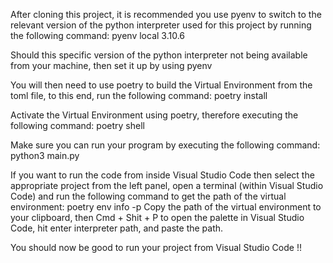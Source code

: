 After cloning this project, it is recommended you use pyenv to switch to the relevant version of the python interpreter used for this project by running the following command: pyenv local 3.10.6


Should this specific version of the python interpreter not being available from your machine, then set it up by using pyenv


You will then need to use poetry to build the Virtual Environment from the toml file, to this end, run the following command: poetry install


Activate the Virtual Environment using poetry, therefore executing the following command: poetry shell


Make sure you can run your program by executing the following command: python3 main.py


If you want to run the code from inside Visual Studio Code then select the appropriate project from the left panel, open a terminal (within Visual Studio Code) and run the following command to get the path of the virtual environment: poetry env info -p
Copy the path of the virtual environment to your clipboard, then Cmd + Shit + P to open the palette in Visual Studio Code, hit enter interpreter path, and paste the path.


You should now be good to run your project from Visual Studio Code !!

